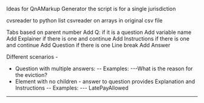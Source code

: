 Ideas for QnAMarkup Generator
the script is for a single jurisdiction 

cvsreader to python list
csvreader on arrays in original csv file

Tabs based on parent number
Add Q: if it is a question
Add variable name
Add Explainer if there is one and continue
Add Instructions if there is one and continue
Add Question if there is one
Line break
Add Answer

Different scenarios -
- Question with multiple answers:
-- Examples:
---What is the reason for the eviction?
- Element with no children - answer to question provides Explanation and Instructions
-- Examples:
--- LatePayAllowed
---
